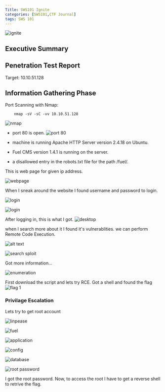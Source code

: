 ```yaml
---
Title: SWS101 Ignite
categories: [SWS101,CTF Journal]
tags: SWS 101
---
```


![ignite](../assets/ignite/ignite.png)


## Executive Summary


## Penetration Test Report
Target: 10.10.51.128


## Information Gathering Phase

Port Scanning with Nmap:

        nmap -sV -sC -vv 10.10.51.128

![nmap](../assets/ignite/igntenmap.png)

* port 80 is open.
![port 80](../assets/ignite/ignitegoogleport80.png)

* machine is running Apache HTTP Server version 2.4.18 on Ubuntu.
* Fuel CMS version 1.4.1 is running on the server.
*  a disallowed entry in the robots.txt file for the path /fuel/.

This is web page for given ip address.

![webpage](../assets/ignite/ignitewebpage.png)

When I sneak around the website I found username and password to login. 

![login](../assets/ignite/igniteadmid.png)

![login](../assets/ignite/ignitelogin.png)

After logging in, this is what I got.
![desktop](../assets/ignite/ignitedesktop.png)

when I search more about it I found it's vulnerablities.
we can perform Remote Code Execution.

![alt text](../assets/ignite/ignitevuln.png)

![search sploit](../assets/ignite/searchsploit.png)

Got more information...

![enumeration](../assets/ignite/igniteenumeration.png)

First download the script and lets try RCE. 
Got a shell and found the flag
![flag 1](../assets/ignite/flag1.png)


### Privilage Escalation

Lets try to get root account

![linpease](../assets/ignite/linpeas.png)

![fuel](../assets/ignite/ignitefuel.png)

![application](../assets/ignite/igniteapplication.png)

![config](../assets/ignite/igniteconfig.png)

![database](../assets/ignite/ignitedb.png)

![root password](../assets/ignite/rootpsw.png)

I got the root password.
Now, to access the root I have to get a reverse shell to retrive the flag. 

